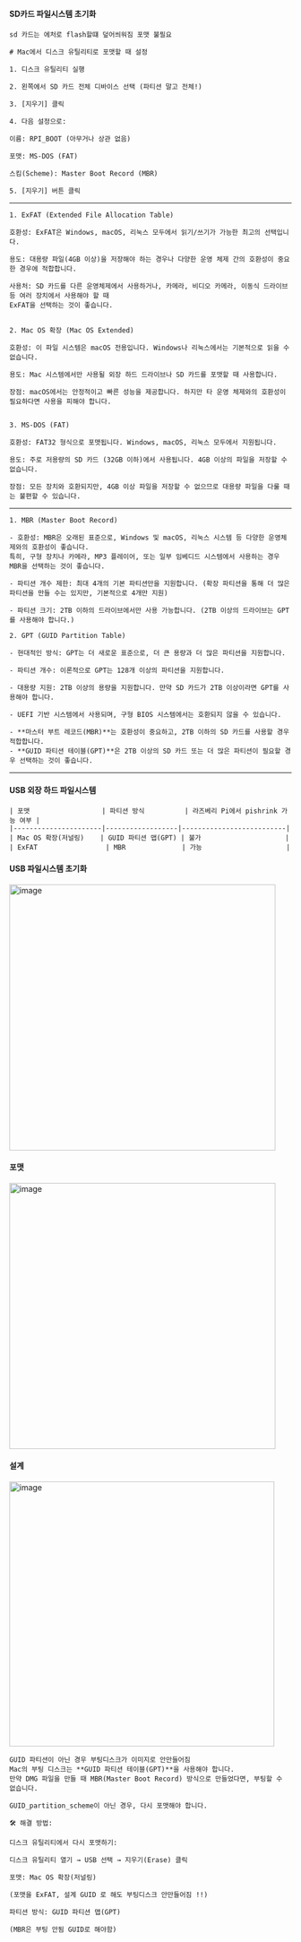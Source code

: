 #### SD카드 파일시스템 초기화
```less
sd 카드는 에처로 flash할떄 덮어씌워짐 포맷 불필요
```


```less
# Mac에서 디스크 유틸리티로 포맷할 때 설정

1. 디스크 유틸리티 실행

2. 왼쪽에서 SD 카드 전체 디바이스 선택 (파티션 말고 전체!)

3. [지우기] 클릭

4. 다음 설정으로:

이름: RPI_BOOT (아무거나 상관 없음)

포맷: MS-DOS (FAT)

스킴(Scheme): Master Boot Record (MBR)

5. [지우기] 버튼 클릭
```
---
```less
1. ExFAT (Extended File Allocation Table)

호환성: ExFAT은 Windows, macOS, 리눅스 모두에서 읽기/쓰기가 가능한 최고의 선택입니다.

용도: 대용량 파일(4GB 이상)을 저장해야 하는 경우나 다양한 운영 체제 간의 호환성이 중요한 경우에 적합합니다.

사용처: SD 카드를 다른 운영체제에서 사용하거나, 카메라, 비디오 카메라, 이동식 드라이브 등 여러 장치에서 사용해야 할 때
ExFAT을 선택하는 것이 좋습니다.


2. Mac OS 확장 (Mac OS Extended)
   
호환성: 이 파일 시스템은 macOS 전용입니다. Windows나 리눅스에서는 기본적으로 읽을 수 없습니다.

용도: Mac 시스템에서만 사용될 외장 하드 드라이브나 SD 카드를 포맷할 때 사용합니다.

장점: macOS에서는 안정적이고 빠른 성능을 제공합니다. 하지만 타 운영 체제와의 호환성이 필요하다면 사용을 피해야 합니다.


3. MS-DOS (FAT)

호환성: FAT32 형식으로 포맷됩니다. Windows, macOS, 리눅스 모두에서 지원됩니다.

용도: 주로 저용량의 SD 카드 (32GB 이하)에서 사용됩니다. 4GB 이상의 파일을 저장할 수 없습니다.

장점: 모든 장치와 호환되지만, 4GB 이상 파일을 저장할 수 없으므로 대용량 파일을 다룰 때는 불편할 수 있습니다.
```
---
```less
1. MBR (Master Boot Record)

- 호환성: MBR은 오래된 표준으로, Windows 및 macOS, 리눅스 시스템 등 다양한 운영체제와의 호환성이 좋습니다.
특히, 구형 장치나 카메라, MP3 플레이어, 또는 일부 임베디드 시스템에서 사용하는 경우 MBR을 선택하는 것이 좋습니다.

- 파티션 개수 제한: 최대 4개의 기본 파티션만을 지원합니다. (확장 파티션을 통해 더 많은 파티션을 만들 수는 있지만, 기본적으로 4개만 지원)

- 파티션 크기: 2TB 이하의 드라이브에서만 사용 가능합니다. (2TB 이상의 드라이브는 GPT를 사용해야 합니다.)

2. GPT (GUID Partition Table)

- 현대적인 방식: GPT는 더 새로운 표준으로, 더 큰 용량과 더 많은 파티션을 지원합니다.

- 파티션 개수: 이론적으로 GPT는 128개 이상의 파티션을 지원합니다.

- 대용량 지원: 2TB 이상의 용량을 지원합니다. 만약 SD 카드가 2TB 이상이라면 GPT를 사용해야 합니다.

- UEFI 기반 시스템에서 사용되며, 구형 BIOS 시스템에서는 호환되지 않을 수 있습니다.
```
```less
- **마스터 부트 레코드(MBR)**는 호환성이 중요하고, 2TB 이하의 SD 카드를 사용할 경우 적합합니다.
- **GUID 파티션 테이블(GPT)**은 2TB 이상의 SD 카드 또는 더 많은 파티션이 필요할 경우 선택하는 것이 좋습니다.
```
---
#### USB 외장 하드 파일시스템
```less
| 포맷                  | 파티션 방식          | 라즈베리 Pi에서 pishrink 가능 여부 |
|----------------------|------------------|--------------------------|
| Mac OS 확장(저널링)    | GUID 파티션 맵(GPT) | 불가                     |
| ExFAT                 | MBR              | 가능                     |

```

#### USB 파일시스템 초기화
<img width="475" alt="image" src="https://github.com/user-attachments/assets/f5908230-0d40-4fc3-a6da-bfaade79c053" />


#### 포맷
<img width="475" alt="image" src="https://github.com/user-attachments/assets/66083c0b-fa97-43de-95c4-7acc1cb16121" />

#### 설계
<img width="473" alt="image" src="https://github.com/user-attachments/assets/b2fa25a8-66bf-4cef-a3c0-c71b4b068319" />

```less
GUID 파티션이 아닌 경우 부팅디스크가 이미지로 안만들어짐
Mac의 부팅 디스크는 **GUID 파티션 테이블(GPT)**을 사용해야 합니다.
만약 DMG 파일을 만들 때 MBR(Master Boot Record) 방식으로 만들었다면, 부팅할 수 없습니다.

GUID_partition_scheme이 아닌 경우, 다시 포맷해야 합니다.
```
```less
🛠 해결 방법:

디스크 유틸리티에서 다시 포맷하기:

디스크 유틸리티 열기 → USB 선택 → 지우기(Erase) 클릭

포맷: Mac OS 확장(저널링)

(포맷을 ExFAT, 설계 GUID 로 해도 부팅디스크 안만들어짐 !!)

파티션 방식: GUID 파티션 맵(GPT)

(MBR은 부팅 안됨 GUID로 해야함)
```




















